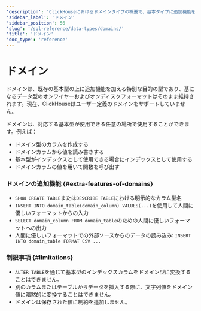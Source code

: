 ```yaml
---
'description': 'ClickHouseにおけるドメインタイプの概要で、基本タイプに追加機能を拡張します'
'sidebar_label': 'ドメイン'
'sidebar_position': 56
'slug': '/sql-reference/data-types/domains/'
'title': 'ドメイン'
'doc_type': 'reference'
---
```



# ドメイン

ドメインは、既存の基本型の上に追加機能を加える特別な目的の型であり、基になるデータ型のオンワイヤーおよびオンディスクフォーマットはそのまま維持されます。現在、ClickHouseはユーザー定義のドメインをサポートしていません。

ドメインは、対応する基本型が使用できる任意の場所で使用することができます。例えば：

- ドメイン型のカラムを作成する
- ドメインカラムから値を読み書きする
- 基本型がインデックスとして使用できる場合にインデックスとして使用する
- ドメインカラムの値を用いて関数を呼び出す

### ドメインの追加機能 {#extra-features-of-domains}

- `SHOW CREATE TABLE`または`DESCRIBE TABLE`における明示的なカラム型名
- `INSERT INTO domain_table(domain_column) VALUES(...)`を使用して人間に優しいフォーマットからの入力
- `SELECT domain_column FROM domain_table`のための人間に優しいフォーマットへの出力
- 人間に優しいフォーマットでの外部ソースからのデータの読み込み: `INSERT INTO domain_table FORMAT CSV ...`

### 制限事項 {#limitations}

- `ALTER TABLE`を通じて基本型のインデックスカラムをドメイン型に変換することはできません。
- 別のカラムまたはテーブルからデータを挿入する際に、文字列値をドメイン値に暗黙的に変換することはできません。
- ドメインは保存された値に制約を追加しません。
